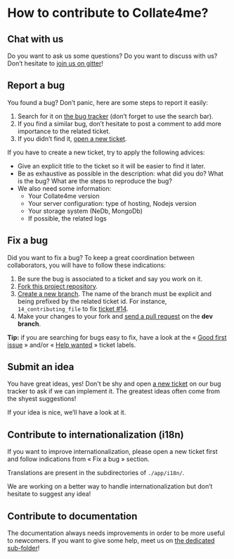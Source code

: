 # How to contribute to Collate4me?

## Chat with us

Do you want to ask us some questions? Do you want to discuss with us?
Don’t hesitate to [join us on gitter][chat-link]!


## Report a bug

You found a bug? Don’t panic, here are some steps to report it easily:

1. Search for it on [the bug tracker][bug-tracker] (don’t forget to use the search bar).
2. If you find a similar bug, don’t hesitate to post a comment to add more importance to the related ticket.
3. If you didn’t find it, [open a new ticket][new-ticket].

If you have to create a new ticket, try to apply the following advices:

- Give an explicit title to the ticket so it will be easier to find it later.
- Be as exhaustive as possible in the description: what did you do? What is the bug? What are the steps to reproduce the bug?
- We also need some information:
    + Your Collate4me version
    + Your server configuration: type of hosting, Nodejs version
    + Your storage system (NeDb, MongoDb)
    + If possible, the related logs

## Fix a bug

Did you want to fix a bug? To keep a great coordination between collaborators, you will have to follow these indications:

1. Be sure the bug is associated to a ticket and say you work on it.
2. [Fork this project repository][fork-repo].
3. [Create a new branch][create-branch]. The name of the branch must be explicit and being prefixed by the related ticket id. For instance, `14_contributing_file` to fix [ticket #14][ticket-14].
4. Make your changes to your fork and [send a pull request][pull-request] on the **dev branch**.


**Tip:** if you are searching for bugs easy to fix, have a look at the « [Good first issue][good-first-issue] » and/or « [Help wanted][help-wanted] » ticket labels.

## Submit an idea

You have great ideas, yes! Don't be shy and open [a new ticket][new-ticket] on our bug tracker to ask if we can implement it. The greatest ideas often come from the shyest suggestions!

If your idea is nice, we’ll have a look at it.

## Contribute to internationalization (i18n)

If you want to improve internationalization, please open a new ticket first and follow indications from « Fix a bug » section.

Translations are present in the subdirectories of `./app/i18n/`.

We are working on a better way to handle internationalization but don’t hesitate to suggest any idea!

## Contribute to documentation

The documentation always needs improvements in order to be more useful to newcomers. If you want to give some help, meet us on [the dedicated sub-folder][docs]!

[chat-link]: https://gitter.im/collate-for-me/Lobby
[bug-tracker]: https://github.com/mehtankush/collate-for-me/issues
[new-ticket]: https://github.com/mehtankush/collate-for-me/issues/new
[fork-repo]: https://help.github.com/articles/fork-a-repo/
[create-branch]: https://help.github.com/articles/creating-and-deleting-branches-within-your-repository/
[ticket-14]: (https://github.com/mehtankush/collate-for-me/issues/14)
[pull-request]: https://help.github.com/articles/using-pull-requests/
[good-first-issue]: https://github.com/mehtankush/collate-for-me/issues?q=label%3A%22good+first+issue+%3Ababy%3A%22
[help-wanted]: https://github.com/mehtankush/collate-for-me/issues?q=label%3A%22help+wanted+%3Aoctocat%3A%22
[docs]: https://github.com/mehtankush/collate-for-me/tree/master/docs